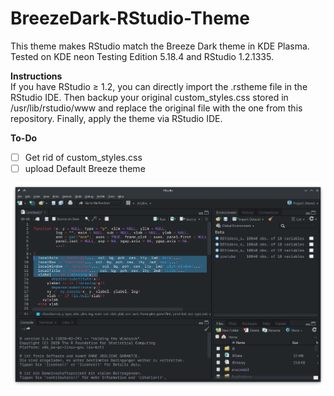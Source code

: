 # BreezeDark-RStudio-Theme
This theme makes RStudio match the Breeze Dark theme in KDE Plasma.
Tested on KDE neon Testing Edition 5.18.4 and RStudio 1.2.1335.

**Instructions**<br/>If you have RStudio ≥ 1.2, you can directly import the .rstheme file in the RStudio IDE. Then backup your original custom_styles.css stored in /usr/lib/rstudio/www and replace the original file with the one from this repository.
Finally, apply the theme via RStudio IDE.

**To-Do**<br/>
- [ ] Get rid of custom_styles.css
- [ ] upload Default Breeze theme

![Screenshot](Preview.png)

